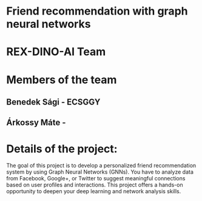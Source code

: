 # Friend recommendation with graph neural networks
# REX-DINO-AI Team
# Members of the team
## Benedek Sági - ECSGGY
## Árkossy Máte - 
# Details of the project:

The goal of this project is to develop a personalized friend recommendation system by using Graph Neural Networks (GNNs). You have to analyze data from Facebook, Google+, or Twitter to suggest meaningful connections based on user profiles and interactions. This project offers a hands-on opportunity to deepen your deep learning and network analysis skills.

